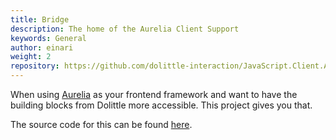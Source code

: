 ```yaml
---
title: Bridge
description: The home of the Aurelia Client Support
keywords: General
author: einari
weight: 2
repository: https://github.com/dolittle-interaction/JavaScript.Client.Aurelia
---
```

When using [Aurelia](https://aurelia.io) as your frontend framework and want to have the building blocks from Dolittle more
accessible. This project gives you that.

The source code for this can be found [here](https://github.com/dolittle-interaction/JavaScript.Client.Aurelia).
